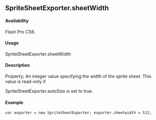 ## SpriteSheetExporter.sheetWidth

#### Availability

Flash Pro CS6.

#### Usage

SpriteSheetExporter.sheetWidth

#### Description

Property; An integer value specifying the width of the sprite sheet. This value is read-only if
>
SpriteSheetExporter.autoSize is set to true.

#### Example

```
var exporter = new SpriteSheetExporter; exporter.sheetwidth = 512;

```